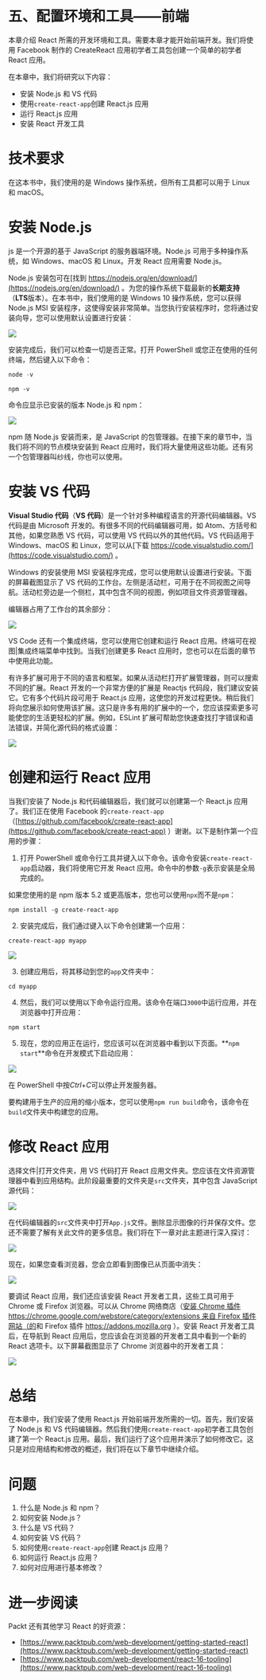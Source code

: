 # 五、配置环境和工具——前端

本章介绍 React 所需的开发环境和工具。需要本章才能开始前端开发。我们将使用 Facebook 制作的 CreateReact 应用初学者工具包创建一个简单的初学者 React 应用。

在本章中，我们将研究以下内容：

*   安装 Node.js 和 VS 代码
*   使用`create-react-app`创建 React.js 应用
*   运行 React.js 应用
*   安装 React 开发工具

# 技术要求

在这本书中，我们使用的是 Windows 操作系统，但所有工具都可以用于 Linux 和 macOS。

# 安装 Node.js

js 是一个开源的基于 JavaScript 的服务器端环境。Node.js 可用于多种操作系统，如 Windows、macOS 和 Linux。开发 React 应用需要 Node.js。

Node.js 安装包可在[找到 https://nodejs.org/en/download/](https://nodejs.org/en/download/) 。为您的操作系统下载最新的**长期支持**（**LTS**版本）。在本书中，我们使用的是 Windows 10 操作系统，您可以获得 Node.js MSI 安装程序，这使得安装非常简单。当您执行安装程序时，您将通过安装向导，您可以使用默认设置进行安装：

![](img/3408e032-c037-402a-8bcc-7afa005e8d9e.png)

安装完成后，我们可以检查一切是否正常。打开 PowerShell 或您正在使用的任何终端，然后键入以下命令：

```java
node -v
```

```
npm -v
```

命令应显示已安装的版本 Node.js 和 npm：

![](img/7abacf7a-b0d3-4ebf-a31d-9495a2d28cea.png)

npm 随 Node.js 安装而来，是 JavaScript 的包管理器。在接下来的章节中，当我们将不同的节点模块安装到 React 应用时，我们将大量使用这些功能。还有另一个包管理器叫纱线，你也可以使用。

# 安装 VS 代码

**Visual Studio 代码**（**VS 代码**）是一个针对多种编程语言的开源代码编辑器。VS 代码是由 Microsoft 开发的。有很多不同的代码编辑器可用，如 Atom、方括号和其他，如果您熟悉 VS 代码，可以使用 VS 代码以外的其他代码。VS 代码适用于 Windows、macOS 和 Linux，您可以从[下载 https://code.visualstudio.com/](https://code.visualstudio.com/) 。

Windows 的安装使用 MSI 安装程序完成，您可以使用默认设置进行安装。下面的屏幕截图显示了 VS 代码的工作台。左侧是活动栏，可用于在不同视图之间导航。活动栏旁边是一个侧栏，其中包含不同的视图，例如项目文件资源管理器。

编辑器占用了工作台的其余部分：

![](img/d5eae059-c075-4556-8e57-a1e597fee33c.png)

VS Code 还有一个集成终端，您可以使用它创建和运行 React 应用。终端可在视图|集成终端菜单中找到。当我们创建更多 React 应用时，您也可以在后面的章节中使用此功能。

有许多扩展可用于不同的语言和框架。如果从活动栏打开扩展管理器，则可以搜索不同的扩展。React 开发的一个非常方便的扩展是 Reactjs 代码段，我们建议安装它。它有多个代码片段可用于 React.js 应用，这使您的开发过程更快。稍后我们将向您展示如何使用该扩展。这只是许多有用的扩展中的一个，您应该探索更多可能使您的生活更轻松的扩展。例如，ESLint 扩展可帮助您快速查找打字错误和语法错误，并简化源代码的格式设置：

![](img/d52ba971-e180-477e-ba19-31f11274615f.png)

# 创建和运行 React 应用

当我们安装了 Node.js 和代码编辑器后，我们就可以创建第一个 React.js 应用了。我们正在使用 Facebook 的`create-react-app`（[https://github.com/facebook/create-react-app](https://github.com/facebook/create-react-app) ）谢谢。以下是制作第一个应用的步骤：

1.  打开 PowerShell 或命令行工具并键入以下命令。该命令安装`create-react-app`启动器，我们将使用它开发 React 应用。命令中的参数`-g`表示安装是全局完成的。

如果您使用的是 npm 版本 5.2 或更高版本，您也可以使用`npx`而不是`npm`：

```
npm install -g create-react-app
```

2.  安装完成后，我们通过键入以下命令创建第一个应用：

```
create-react-app myapp
```

![](img/ab7d67dd-2ebb-4c2e-adfa-682232267988.png)

3.  创建应用后，将其移动到您的`app`文件夹中：

```
cd myapp
```

4.  然后，我们可以使用以下命令运行应用。该命令在端口`3000`中运行应用，并在浏览器中打开应用：

```
npm start
```

5.  现在，您的应用正在运行，您应该可以在浏览器中看到以下页面。**`npm start`**命令在开发模式下启动应用：

![](img/68631788-67ba-4fee-8dac-c2e6a4b25aa2.png)

在 PowerShell 中按*Ctrl*+*C*可以停止开发服务器。

要构建用于生产的应用的缩小版本，您可以使用`npm run build`命令，该命令在`build`文件夹中构建您的应用。

# 修改 React 应用

选择文件|打开文件夹，用 VS 代码打开 React 应用文件夹。您应该在文件资源管理器中看到应用结构。此阶段最重要的文件夹是`src`文件夹，其中包含 JavaScript 源代码：

![](img/ed2e43da-66eb-4f31-9586-190defd8904a.png)

在代码编辑器的`src`文件夹中打开`App.js`文件。删除显示图像的行并保存文件。您还不需要了解有关此文件的更多信息。我们将在下一章对此主题进行深入探讨：

![](img/f9d09e6e-8bc2-499a-b6b0-782fcc6bd584.png)

现在，如果您查看浏览器，您会立即看到图像已从页面中消失：

![](img/d5ab979f-f2b0-4a91-a38a-ab4be689254b.png)

要调试 React 应用，我们还应该安装 React 开发者工具，这些工具可用于 Chrome 或 Firefox 浏览器。可以从 Chrome 网络商店（[安装 Chrome 插件 https://chrome.google.com/webstore/category/extensions 来自 Firefox 插件网站（](https://chrome.google.com/webstore/category/extensions)[的](https://addons.mozilla.org/)和 Firefox 插件 https://addons.mozilla.org ）。安装 React 开发者工具后，在导航到 React 应用后，您应该会在浏览器的开发者工具中看到一个新的 React 选项卡。以下屏幕截图显示了 Chrome 浏览器中的开发者工具：

![](img/a35e4b79-8a77-45fc-8c8d-f863aed1c81f.png)

# 总结

在本章中，我们安装了使用 React.js 开始前端开发所需的一切。首先，我们安装了 Node.js 和 VS 代码编辑器。然后我们使用`create-react-app`初学者工具包创建了第一个 React.js 应用。最后，我们运行了这个应用并演示了如何修改它。这只是对应用结构和修改的概述，我们将在以下章节中继续介绍。

# 问题

1.  什么是 Node.js 和 npm？
2.  如何安装 Node.js？
3.  什么是 VS 代码？
4.  如何安装 VS 代码？
5.  如何使用`create-react-app`创建 React.js 应用？
6.  如何运行 React.js 应用？
7.  如何对应用进行基本修改？

# 进一步阅读

Packt 还有其他学习 React 的好资源：

*   [https://www.packtpub.com/web-development/getting-started-react](https://www.packtpub.com/web-development/getting-started-react)
*   [https://www.packtpub.com/web-development/react-16-tooling](https://www.packtpub.com/web-development/react-16-tooling)